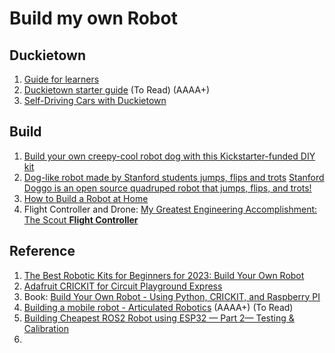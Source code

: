 # Build my own Robot

## Duckietown

1. [Guide for learners](https://www.duckietown.org/guides/start-learning)
2. [Duckietown starter guide](https://www.duckietown.org/get-started) (To Read) (AAAA+)
3. [Self-Driving Cars with Duckietown](https://vimeo.com/showcase/8807247)

## Build 
1. [Build your own creepy-cool robot dog with this Kickstarter-funded DIY kit](https://mashable.com/deals/may-15-petoi-bittle)
2. [Dog-like robot made by Stanford students jumps, flips and trots](https://news.stanford.edu/2019/05/20/dog-like-robot-jumps-flips-trots/) [Stanford Doggo is an open source quadruped robot that jumps, flips, and trots!](https://github.com/Nate711/StanfordDoggoProject)
3. [How to Build a Robot at Home](https://www.wikihow.com/Build-a-Robot-at-Home)
4. Flight Controller and Drone: [My Greatest Engineering Accomplishment: The Scout **Flight Controller**](https://timhanewich.medium.com/my-greatest-engineering-accomplishment-the-scout-flight-controller-d8937fb45b24)

## Reference
1. [The Best Robotic Kits for Beginners for 2023: Build Your Own Robot](https://www.pakronics.com.au/blogs/news/the-best-robotic-kits-for-beginners-for-2023-build-your-own-robot)
2. [Adafruit CRICKIT for Circuit Playground Express](https://www.adafruit.com/product/3093)
3. Book: [Build Your Own Robot - Using Python, CRICKIT, and Raspberry PI](https://www.manning.com/books/build-your-own-robot)
4. [Building a mobile robot - Articulated Robotics](https://www.youtube.com/playlist?list=PLunhqkrRNRhYAffV8JDiFOatQXuU-NnxT) (AAAA+) (To Read)
5. [Building Cheapest ROS2 Robot using ESP32 — Part 2— Testing & Calibration](https://robofoundry.medium.com/building-cheapest-ros2-robot-using-esp32-part-2-testing-calibration-3f2c6af55698)
6. 
